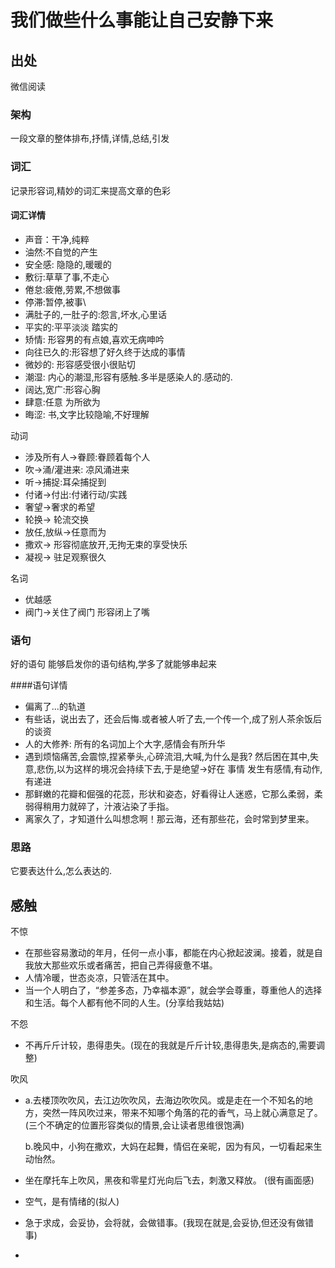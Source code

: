 # 我们做些什么事能让自己安静下来

## 出处 

微信阅读

### 架构

一段文章的整体排布,抒情,详情,总结,引发

### 词汇

记录形容词,精妙的词汇来提高文章的色彩



#### 词汇详情

* 声音：干净,纯粹
* 油然:不自觉的产生
* 安全感: 隐隐的,暖暖的
* 敷衍:草草了事,不走心
* 倦怠:疲倦,劳累,不想做事
* 停滞:暂停,被事\
* 满肚子的,一肚子的:怨言,坏水,心里话
* 平实的:平平淡淡 踏实的
* 矫情: 形容男的有点娘,喜欢无病呻吟
* 向往已久的:形容想了好久终于达成的事情
* 微妙的: 形容感受很小很贴切
* 潮湿: 内心的潮湿,形容有感触.多半是感染人的.感动的.
* 阔达,宽广:形容心胸
* 肆意:任意 为所欲为
* 晦涩: 书,文字比较隐喻,不好理解

动词

* 涉及所有人->眷顾:眷顾着每个人
* 吹->涌/灌进来: 凉风涌进来
* 听->捕捉:耳朵捕捉到
* 付诸->付出:付诸行动/实践
* 奢望->奢求的希望
* 轮换-> 轮流交换
* 放任,放纵->任意而为
* 撒欢-> 形容彻底放开,无拘无束的享受快乐
* 凝视-> 驻足观察很久

名词

* 优越感
* 阀门->关住了阀门 形容闭上了嘴





### 语句

好的语句 能够启发你的语句结构,学多了就能够串起来

####语句详情

* 偏离了...的轨道
* 有些话，说出去了，还会后悔.或者被人听了去,一个传一个,成了别人茶余饭后的谈资
* 人的大修养: 所有的名词加上个大字,感情会有所升华
* 遇到烦恼痛苦,会震惊,捏紧拳头,心碎流泪,大喊,为什么是我? 然后困在其中,失意,悲伤,以为这样的境况会持续下去,于是绝望->好在 事情 发生有感情,有动作,有递进
* 那鲜嫩的花瓣和倔强的花蕊，形状和姿态，好看得让人迷惑，它那么柔弱，柔弱得稍用力就碎了，汁液沾染了手指。
* 离家久了，才知道什么叫想念啊！那云海，还有那些花，会时常到梦里来。

### 思路

它要表达什么,怎么表达的.

## 感触

不惊

* 在那些容易激动的年月，任何一点小事，都能在内心掀起波澜。接着，就是自我放大那些欢乐或者痛苦，把自己弄得疲惫不堪。
* 人情冷暖，世态炎凉，只管活在其中。
* 当一个人明白了，“参差多态，乃幸福本源”，就会学会尊重，尊重他人的选择和生活。每个人都有他不同的人生。(分享给我姑姑)

不怨

* 不再斤斤计较，患得患失。(现在的我就是斤斤计较,患得患失,是病态的,需要调整)

吹风

* a.去楼顶吹吹风，去江边吹吹风，去海边吹吹风。或是走在一个不知名的地方，突然一阵风吹过来，带来不知哪个角落的花的香气，马上就心满意足了。(三个不确定的位置形容类似的情景,会让读者思维很饱满)

  b.晚风中，小狗在撒欢，大妈在起舞，情侣在亲昵，因为有风，一切看起来生动怡然。

* 坐在摩托车上吹风，黑夜和零星灯光向后飞去，刺激又释放。 (很有画面感)

* 空气，是有情绪的(拟人)

* 急于求成，会妥协，会将就，会做错事。(我现在就是,会妥协,但还没有做错事)

* 
